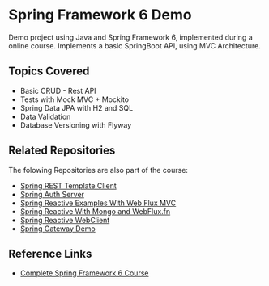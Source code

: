 
# Spring Framework 6 Demo

Demo project using Java and Spring Framework 6, implemented during a online course.
Implements a basic SpringBoot API, using MVC Architecture.

## Topics Covered
- Basic CRUD - Rest API
- Tests with Mock MVC + Mockito
- Spring Data JPA with H2 and SQL
- Data Validation
- Database Versioning with Flyway

## Related Repositories

The folowing Repositories are also part of the course:
- [Spring REST Template Client](https://github.com/EderBasso/spring-6-resttemplate)
- [Spring Auth Server](https://github.com/EderBasso/spring-6-auth-server)
- [Spring Reactive Examples With Web Flux MVC](https://github.com/EderBasso/spring-6-reactive-examples)
- [Spring Reactive With Mongo and WebFlux.fn](https://github.com/EderBasso/spring-6-reactive-mongo)
- [Spring Reactive WebClient](https://github.com/EderBasso/spring-6-webclient)
- [Spring Gateway Demo](https://github.com/EderBasso/spring-6-gateway)
## Reference Links

- [Complete Spring Framework 6 Course](https://www.udemy.com/course/spring-framework-6-beginner-to-guru)